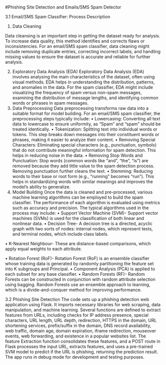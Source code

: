 #Phishing Site Detection and Emails/SMS Spam Detector

3.1 Email/SMS Spam Classifier: Process Description
1. Data Cleaning

Data cleansing is an important step in getting the dataset ready for analysis. To increase data quality, this method identifies and corrects flaws or inconsistencies. For an email/SMS spam classifier, data cleaning might include removing duplicate entries, correcting incorrect labels, and handling missing values to ensure the dataset is accurate and reliable for further analysis.

2. Exploratory Data Analysis (EDA)
Exploratory Data Analysis (EDA) involves analysing the main characteristics of the dataset, often using visual methods. EDA helps in understanding the distribution, patterns, and anomalies in the data. For the spam classifier, EDA might include visualizing the frequency of spam versus non-spam messages, examining the distribution of message lengths, and identifying common words or phrases in spam messages.
3. Data Preprocessing
Data preprocessing transforms raw data into a suitable format for model building. For an email/SMS spam classifier, the preprocessing steps typically include:
•	Lowercasing: Converting all text data to lowercase to ensure uniformity, as “Spam” and “spam” should be treated identically.
•	Tokenization: Splitting text into individual words or tokens. This step breaks down messages into their constituent words or phrases, making it easier to analyze their content.
•	Removing Special Characters: Eliminating special characters (e.g., punctuation, symbols) that do not contribute meaningful information for spam detection. This helps in reducing noise in the data.
•	Removing Stop Words and Punctuation: Stop words (common words like “and”, “the”, “is”) are removed because they add little value to the spam detection process. Removing punctuation further cleans the text.
•	Stemming: Reducing words to their base or root form (e.g., “running” becomes “run”). This helps in standardizing words with similar meanings and improves the model’s ability to generalize.
4. Model Building
Once the data is cleaned and pre-processed, various machine learning algorithms can be employed to build the spam classifier. The performance of each algorithm is evaluated using metrics such as accuracy and precision. The typical algorithms used in the process may include:
•	Support Vector Machine (SVM)-
Support vector machines (SVMs) is used for the classification of both linear and nonlinear data.
•	Decision Tree-
A decision tree is a directed, acyclic graph with two sorts of nodes: internal nodes, which represent tests, and terminal nodes, which include class labels.

•	K-Nearest Neighbour-
These are distance-based comparisons, which apply equal weights to each attribute.

•	Rotation Forest (RoF)-
Rotation Forest (RoF) is an ensemble classifier whose training data is generated by randomly partitioning the feature set into K subgroups and Principal.
•	Component Analysis (PCA) is applied to each subset for any base classifier.
•	Random Forests (RF)-
Random Forests can be constructed in conjunction with random attribute selection using bagging. Random Forests use an ensemble approach to learning, which is a divide-and-conquer method for improving performance.

3.2 Phishing Site Detection
The code sets up a phishing detection web application using Flask. It imports necessary libraries for web scraping, data manipulation, and machine learning. Several functions are defined to extract features from URLs, including checks for IP address presence, special characters, URL length, URL depth, redirection, HTTPS in the domain, URL shortening services, prefix/suffix in the domain, DNS record availability, web traffic, domain age, domain expiration, iframe redirection, mouseover events, web forwarding, and existence in a popular websites list. The feature Extraction function consolidates these features, and a POST route in Flask processes the input URL, extracts features, and uses a pre-trained SVM model to predict if the URL is phishing, returning the prediction result. The app runs in debug mode for development and testing purposes.

